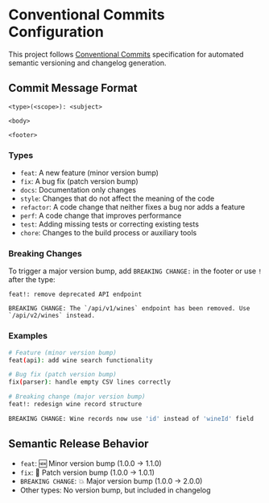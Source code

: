 # Conventional Commits Configuration

This project follows [Conventional Commits](https://conventionalcommits.org/) specification for automated semantic versioning and changelog generation.

## Commit Message Format

```
<type>(<scope>): <subject>

<body>

<footer>
```

### Types

- `feat`: A new feature (minor version bump)
- `fix`: A bug fix (patch version bump)
- `docs`: Documentation only changes
- `style`: Changes that do not affect the meaning of the code
- `refactor`: A code change that neither fixes a bug nor adds a feature
- `perf`: A code change that improves performance
- `test`: Adding missing tests or correcting existing tests
- `chore`: Changes to the build process or auxiliary tools

### Breaking Changes

To trigger a major version bump, add `BREAKING CHANGE:` in the footer or use `!` after the type:

```
feat!: remove deprecated API endpoint

BREAKING CHANGE: The `/api/v1/wines` endpoint has been removed. Use `/api/v2/wines` instead.
```

### Examples

```bash
# Feature (minor version bump)
feat(api): add wine search functionality

# Bug fix (patch version bump)
fix(parser): handle empty CSV lines correctly

# Breaking change (major version bump)
feat!: redesign wine record structure

BREAKING CHANGE: Wine records now use 'id' instead of 'wineId' field
```

## Semantic Release Behavior

- `feat`: 🆕 Minor version bump (1.0.0 → 1.1.0)
- `fix`: 🐛 Patch version bump (1.0.0 → 1.0.1)
- `BREAKING CHANGE`: 💥 Major version bump (1.0.0 → 2.0.0)
- Other types: No version bump, but included in changelog